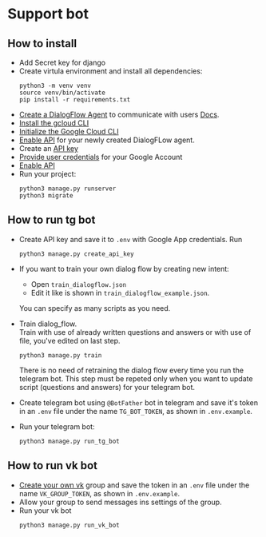# Support bot

## How to install
- Add Secret key for django
- Create virtula environment and install all dependencies:
  ```console
  python3 -m venv venv
  source venv/bin/activate
  pip install -r requirements.txt
  ```
- [Create a DialogFlow Agent](https://dialogflow.cloud.google.com/#/newAgent) to communicate with users [Docs](https://cloud.google.com/dialogflow/es/docs/quick/build-agent).
- [Install the gcloud CLI](https://cloud.google.com/sdk/docs/install)
- [Initialize the Google Cloud CLI](https://cloud.google.com/dialogflow/es/docs/quick/setup#sdk)
- [Enable API](https://cloud.google.com/dialogflow/es/docs/quick/setup#api) for your newly created DialogFLow agent.
- Create an [API key](https://cloud.google.com/docs/authentication/api-keys#create)
- [Provide user credentials](https://cloud.google.com/docs/authentication/provide-credentials-adc#google-idp) for your Google Account
- [Enable API](https://console.cloud.google.com/apis/api/apikeys.googleapis.com/)
- Run your project:
  ```console
  python3 manage.py runserver
  python3 migrate
  ```


## How to run tg bot
- Create API key and save it to `.env` with Google App credentials.
  Run
  ```console
  python3 manage.py create_api_key
  ```

- If you want to train your own dialog flow by creating new intent:
  - Open `train_dialogflow.json`
  - Edit it like is shown in `train_dialogflow_example.json`.

  You can specify as many scripts as you need.

- Train dialog_flow.<br>
  Train with use of already written questions and answers or with use of file, you've edited on last step.
  ```console
  python3 manage.py train
  ```
  There is no need of retraining the dialog flow every time you run the telegram bot. This step must be repeted only when you want to update script (questions and answers) for your telegram bot.

- Create telegram bot using `@BotFather` bot in telegram and save it's token in an `.env` file under the name `TG_BOT_TOKEN`, as shown in `.env.example`.

- Run your telegram bot:
  ```
  python3 manage.py run_tg_bot
  ```

## How to run vk bot
- [Create your own vk](https://vk.com/) group and save the token in an `.env` file under the name `VK_GROUP_TOKEN`, as shown in `.env.example`.
- Allow your group to send messages ins settings of the group.
- Run your vk bot
  ```console
  python3 manage.py run_vk_bot
  ```
